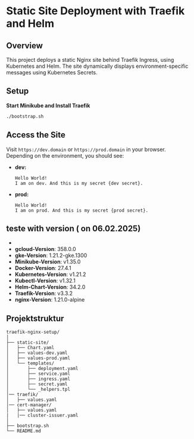 
# Static Site Deployment with Traefik and Helm


## Overview
This project deploys a static Nginx site behind Traefik Ingress, using Kubernetes and Helm. The site dynamically displays environment-specific messages using Kubernetes Secrets.


## Setup
 **Start Minikube and Install Traefik**
   ```bash
   ./bootstrap.sh
   ```

## Access the Site
Visit `https://dev.domain` or  `https://prod.domain` in your browser. Depending on the environment, you should see:

- **dev:**
  ```
  Hello World!
  I am on dev. And this is my secret {dev secret}.
  ```
- **prod:**
  ```
  Hello World!
  I am on prod. And this is my secret {prod secret}.
  ```

## teste with version ( on 06.02.2025)
-
- **gcloud-Version**: 358.0.0
- **gke-Version**: 1.21.2-gke.1300
- **Minikube-Version**: v1.35.0
- **Docker-Version**: 27.4.1
- **Kubernetes-Version**: v1.21.2
- **Kubectl-Version**: v1.32.1
- **Helm-Chart-Version**: 34.2.0
- **Traefik-Version**: v3.3.2
- **nginx-Version**: 1.21.0-alpine



## Projektstruktur
```
traefik-nginx-setup/
│
├── static-site/
│   ├── Chart.yaml
│   ├── values-dev.yaml
│   ├── values-prod.yaml
│   └── templates/
│       ├── deployment.yaml
│       ├── service.yaml
│       ├── ingress.yaml
│       ├── secret.yaml
│       └── _helpers.tpl
│── traefik/
│   ├── values.yaml
│── cert-manager/
│   ├── values.yaml
|   |── cluster-issuer.yaml
│
├── bootstrap.sh
└── README.md
```

